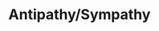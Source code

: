 ---
title: "Antipathy/Sympathy"
index: "antipathy-sympathy"
permalink: /spells/antipathy-sympathy/
tags:
  - Spell
  - 8th Level
  - Enchantment
available_for:
  - Druid
  - Wizard
level: "8th Level"
school: "Enchantment"
range: "60 ft"
area: "200 ft"
shape: "Cube"
comp:
  - V
  - S
  - M
material: "either a lump of alum soaked in vinegar for the antipathy effect or a drop of honey for the sympathy effect."
duration: "10 Days"
cast_time: "1 Hour"
description: |
  This spell attracts or repels creatures of your choice. You target something within range, either a Huge or smaller object or creature or an area that is no larger than a 200-foot cube. Then specify a kind of intelligent creature, such as red dragons, goblins, or vampires. You invest the target with an aura that either attracts or repels the specified creatures for the duration. Choose antipathy or sympathy as the aura's effect.

  ***Antipathy.*** The enchantment causes creatures of the kind you designated to feel an intense urge to leave the area and avoid the target. When such a creature can see the target or comes within 60 feet of it, the creature must succeed on a wisdom saving throw or become frightened. The creature remains frightened while it can see the target or is within 60 feet of it. While frightened by the target, the creature must use its movement to move to the nearest safe spot from which it can't see the target. If the creature moves more than 60 feet from the target and can't see it, the creature is no longer frightened, but the creature becomes frightened again if it regains sight of the target or moves within 60 feet of it.

  ***Sympathy.*** The enchantment causes the specified creatures to feel an intense urge to approach the target while within 60 feet of it or able to see it. When such a creature can see the target or comes within 60 feet of it, the creature must succeed on a wisdom saving throw or use its movement on each of its turns to enter the area or move within reach of the target. When the creature has done so, it can't willingly move away from the target.

  If the target damages or otherwise harms an affected creature, the affected creature can make a wisdom saving throw to end the effect, as described below.

  ***Ending the Effect.*** If an affected creature ends its turn while not within 60 feet of the target or able to see it, the creature makes a wisdom saving throw. On a successful save, the creature is no longer affected by the target and recognizes the feeling of repugnance or attraction as magical. In addition, a creature affected by the spell is allowed another wisdom saving throw every 24 hours while the spell persists.

  A creature that successfully saves against this effect is immune to it for 1 minute, after which time it can be affected again.
excerpt: "This spell attracts or repels creatures of your choice."
source: "Basic Rules"
---